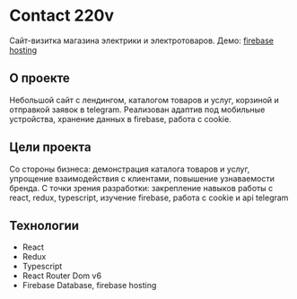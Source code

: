 # Contact 220v

Сайт-визитка магазина электрики и электротоваров. Демо: [firebase hosting](https://contact-220-v.web.app)

## О проекте

Небольшой сайт с лендингом, каталогом товаров и услуг, корзиной и отправкой заявок в telegram. Реализован адаптив под мобильные устройства, хранение данных в firebase, работа с cookie.

## Цели проекта

Со стороны бизнеса: демонстрация каталога товаров и услуг, упрощение взаимодействия с клиентами, повышение узнаваемости бренда.
С точки зрения разработки: закрепление навыков работы с react, redux, typescript, изучение firebase, работа с cookie и api telegram

## Технологии

- React
- Redux
- Typescript
- React Router Dom v6
- Firebase Database, firebase hosting

